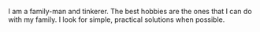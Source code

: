 I am a family-man and tinkerer. The best hobbies are the ones that I can do
with my family. I look for simple, practical solutions when possible.
